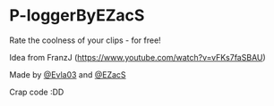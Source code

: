 # P-loggerByEZacS
Rate the coolness of your clips - for free!

Idea from FranzJ (https://www.youtube.com/watch?v=vFKs7faSBAU)

Made by [@Evla03](https://github.com/Evla03) and [@EZacS](https://github.com/EZacS)


Crap code :DD
